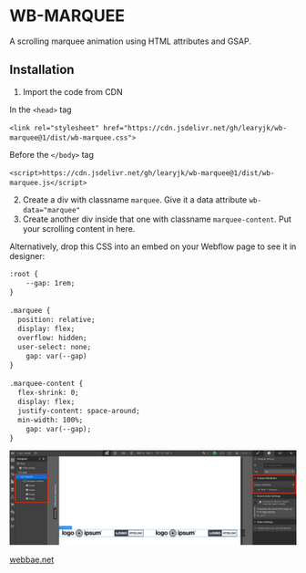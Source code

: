 # WB-MARQUEE

A scrolling marquee animation using HTML attributes and GSAP.

## Installation

1. Import the code from CDN

In the `<head>` tag

`<link rel="stylesheet" href="https://cdn.jsdelivr.net/gh/learyjk/wb-marquee@1/dist/wb-marquee.css">`

Before the `</body>` tag

`<script>https://cdn.jsdelivr.net/gh/learyjk/wb-marquee@1/dist/wb-marquee.js</script>`

2. Create a div with classname `marquee`. Give it a data attribute `wb-data="marquee"`
3. Create another div inside that one with classname `marquee-content`. Put your scrolling content in here.

Alternatively, drop this CSS into an embed on your Webflow page to see it in designer:

```
:root {
	--gap: 1rem;
}

.marquee {
  position: relative;
  display: flex;
  overflow: hidden;
  user-select: none;
	gap: var(--gap)
}

.marquee-content {
  flex-shrink: 0;
  display: flex;
  justify-content: space-around;
  min-width: 100%;
	gap: var(--gap);
}
```

![screenshot of setup](assets/screen.webp)

[webbae.net](https://www.webbae.net)
